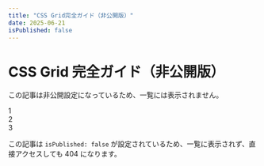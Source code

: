 ```yaml
---
title: "CSS Grid完全ガイド（非公開版）"
date: 2025-06-21
isPublished: false
---
```


# CSS Grid 完全ガイド（非公開版）

この記事は非公開設定になっているため、一覧には表示されません。

<CodeDemo>
  <div style={{
    display: 'grid',
    gridTemplateColumns: 'repeat(3, 1fr)',
    gap: '16px',
    padding: '16px',
    backgroundColor: '#f8f9fa',
    border: '1px solid #dee2e6',
    borderRadius: '8px'
  }}>
    <div style={{ padding: '16px', backgroundColor: '#007acc', color: 'white', borderRadius: '4px' }}>1</div>
    <div style={{ padding: '16px', backgroundColor: '#28a745', color: 'white', borderRadius: '4px' }}>2</div>
    <div style={{ padding: '16px', backgroundColor: '#dc3545', color: 'white', borderRadius: '4px' }}>3</div>
  </div>
</CodeDemo>

この記事は `isPublished: false` が設定されているため、一覧に表示されず、直接アクセスしても 404 になります。
